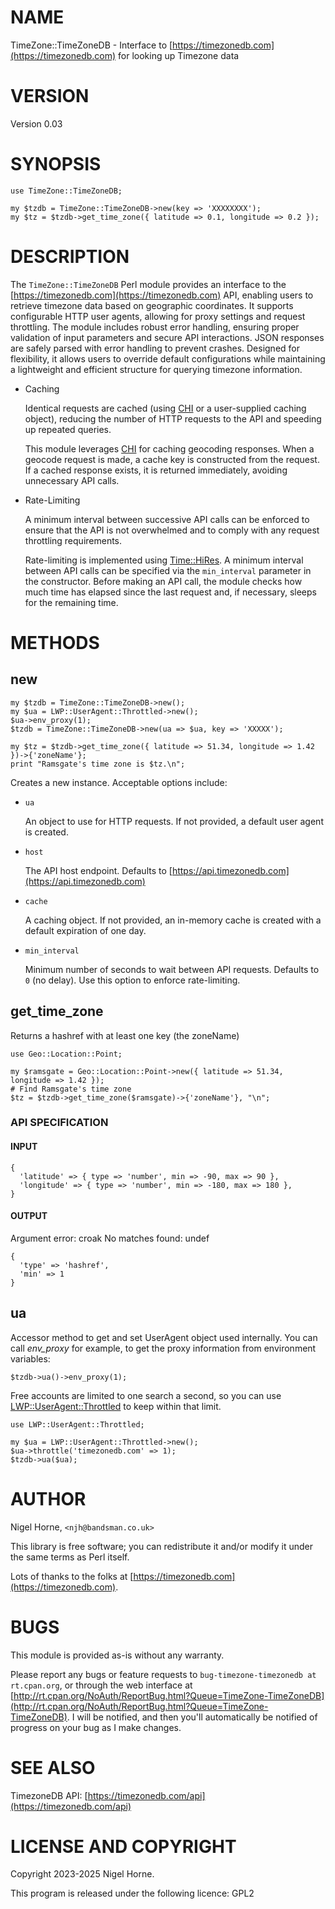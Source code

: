 # NAME

TimeZone::TimeZoneDB - Interface to [https://timezonedb.com](https://timezonedb.com) for looking up Timezone data

# VERSION

Version 0.03

# SYNOPSIS

    use TimeZone::TimeZoneDB;

    my $tzdb = TimeZone::TimeZoneDB->new(key => 'XXXXXXXX');
    my $tz = $tzdb->get_time_zone({ latitude => 0.1, longitude => 0.2 });

# DESCRIPTION

The `TimeZone::TimeZoneDB` Perl module provides an interface to the [https://timezonedb.com](https://timezonedb.com) API,
enabling users to retrieve timezone data based on geographic coordinates.
It supports configurable HTTP user agents, allowing for proxy settings and request throttling.
The module includes robust error handling, ensuring proper validation of input parameters and secure API interactions.
JSON responses are safely parsed with error handling to prevent crashes.
Designed for flexibility,
it allows users to override default configurations while maintaining a lightweight and efficient structure for querying timezone information.

- Caching

    Identical requests are cached (using [CHI](https://metacpan.org/pod/CHI) or a user-supplied caching object),
    reducing the number of HTTP requests to the API and speeding up repeated queries.

    This module leverages [CHI](https://metacpan.org/pod/CHI) for caching geocoding responses.
    When a geocode request is made,
    a cache key is constructed from the request.
    If a cached response exists,
    it is returned immediately,
    avoiding unnecessary API calls.

- Rate-Limiting

    A minimum interval between successive API calls can be enforced to ensure that the API is not overwhelmed and to comply with any request throttling requirements.

    Rate-limiting is implemented using [Time::HiRes](https://metacpan.org/pod/Time%3A%3AHiRes).
    A minimum interval between API
    calls can be specified via the `min_interval` parameter in the constructor.
    Before making an API call,
    the module checks how much time has elapsed since the
    last request and,
    if necessary,
    sleeps for the remaining time.

# METHODS

## new

    my $tzdb = TimeZone::TimeZoneDB->new();
    my $ua = LWP::UserAgent::Throttled->new();
    $ua->env_proxy(1);
    $tzdb = TimeZone::TimeZoneDB->new(ua => $ua, key => 'XXXXX');

    my $tz = $tzdb->get_time_zone({ latitude => 51.34, longitude => 1.42 })->{'zoneName'};
    print "Ramsgate's time zone is $tz.\n";

Creates a new instance. Acceptable options include:

- `ua`

    An object to use for HTTP requests.
    If not provided, a default user agent is created.

- `host`

    The API host endpoint.
    Defaults to [https://api.timezonedb.com](https://api.timezonedb.com)

- `cache`

    A caching object.
    If not provided,
    an in-memory cache is created with a default expiration of one day.

- `min_interval`

    Minimum number of seconds to wait between API requests.
    Defaults to `0` (no delay).
    Use this option to enforce rate-limiting.

## get\_time\_zone

Returns a hashref with at least one key (the zoneName)

    use Geo::Location::Point;

    my $ramsgate = Geo::Location::Point->new({ latitude => 51.34, longitude => 1.42 });
    # Find Ramsgate's time zone
    $tz = $tzdb->get_time_zone($ramsgate)->{'zoneName'}, "\n";

### API SPECIFICATION

#### INPUT

    {
      'latitude' => { type => 'number', min => -90, max => 90 },
      'longitude' => { type => 'number', min => -180, max => 180 },
    }

#### OUTPUT

Argument error: croak
No matches found: undef

    {
      'type' => 'hashref',
      'min' => 1
    }

## ua

Accessor method to get and set UserAgent object used internally. You
can call _env\_proxy_ for example, to get the proxy information from
environment variables:

    $tzdb->ua()->env_proxy(1);

Free accounts are limited to one search a second,
so you can use [LWP::UserAgent::Throttled](https://metacpan.org/pod/LWP%3A%3AUserAgent%3A%3AThrottled) to keep within that limit.

    use LWP::UserAgent::Throttled;

    my $ua = LWP::UserAgent::Throttled->new();
    $ua->throttle('timezonedb.com' => 1);
    $tzdb->ua($ua);

# AUTHOR

Nigel Horne, `<njh@bandsman.co.uk>`

This library is free software; you can redistribute it and/or modify
it under the same terms as Perl itself.

Lots of thanks to the folks at [https://timezonedb.com](https://timezonedb.com).

# BUGS

This module is provided as-is without any warranty.

Please report any bugs or feature requests to `bug-timezone-timezonedb at rt.cpan.org`,
or through the web interface at
[http://rt.cpan.org/NoAuth/ReportBug.html?Queue=TimeZone-TimeZoneDB](http://rt.cpan.org/NoAuth/ReportBug.html?Queue=TimeZone-TimeZoneDB).
I will be notified, and then you'll
automatically be notified of progress on your bug as I make changes.

# SEE ALSO

TimezoneDB API: [https://timezonedb.com/api](https://timezonedb.com/api)

# LICENSE AND COPYRIGHT

Copyright 2023-2025 Nigel Horne.

This program is released under the following licence: GPL2
